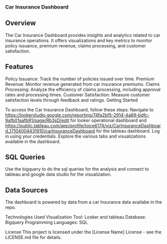 ### Car Insurance Dashboard
## Overview

The Car Insurance Dashboard provides insights and analytics related to  car insurance operations. It offers visualizations and key metrics to monitor policy issuance, premium revenue, claims processing, and customer satisfaction.

## Features
Policy Issuance: Track the number of policies issued over time.
Premium Revenue: Monitor revenue generated from car insurance premiums.
Claims Processing: Analyze the efficiency of claims processing, including approval rates and processing times.
Customer Satisfaction: Measure customer satisfaction levels through feedback and ratings.
Getting Started

To access the Car Insurance Dashboard, follow these steps:
Navigate to https://lookerstudio.google.com/reporting/74fa2bf5-2914-4a89-bdfc-9afb01aafb91/page/Rb3sD/edit for looker operational dashboard and https://public.tableau.com/app/profile/loice6174/viz/CarInsuranceDashboard_17104004431910/carInsuranceDashboard for the tableau dashboard.
Log in using your credentials.
Explore the various tabs and visualizations available in the dashboard.

## SQL Queries
Use the bigquery to do the sql queries for the analysis and connect to tableau and google data studio for the visualization.

## Data Sources
The dashboard is powered by data from a car Insurance data availabe in the repo.


Technologies Used
Visualization Tool: Looker and tableau
Database: Bigquery
Programming Languages: SQL

License
This project is licensed under the [License Name] License - see the LICENSE.md file for details.